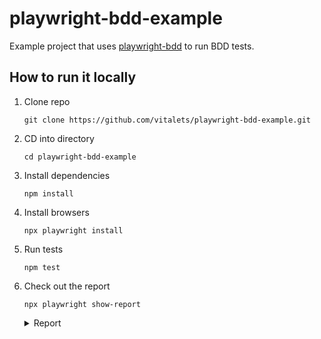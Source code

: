 # playwright-bdd-example

Example project that uses [playwright-bdd](https://github.com/vitalets/playwright-bdd) to run BDD tests.

## How to run it locally

1. Clone repo
   ```
   git clone https://github.com/vitalets/playwright-bdd-example.git
   ```

2. CD into directory
   ```
   cd playwright-bdd-example
   ```

2. Install dependencies
   ```
   npm install
   ```

3. Install browsers
   ```
   npx playwright install
   ```

4. Run tests
   ```
   npm test
   ```

5. Check out the report
   ```
   npx playwright show-report
   ```
   <details>
     <summary>Report</summary>
     <img width="80%" src="https://github.com/vitalets/playwright-bdd/assets/1473072/4e2e4803-118a-40bd-a583-7dbe93b9ffd2"/>
   </details>